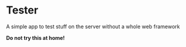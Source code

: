 # Tester

A simple app to test stuff on the server without a whole web framework

**Do not try this at home!**